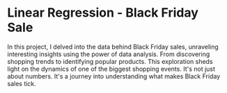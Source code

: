 # Linear Regression - Black Friday Sale
In this project, I delved into the data behind Black Friday sales, unraveling interesting insights using the power of data analysis. From discovering shopping trends to identifying popular products. This exploration sheds light on the dynamics of one of the biggest shopping events. It's not just about numbers. It's a journey into understanding what makes Black Friday sales tick. 
